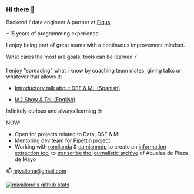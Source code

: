 ### Hi there 👋
Backend / data engineer & partner at [Fiqus](http://fiqus.coop/)  

<!-- ![Fiqus logo](https://fiqus.coop/wp-content/themes/fiqustheme/img/fiquscontacto.png) -->

+15 years of programming experience

I enjoy being part of great teams with a continuous improvement mindset.

What cares the most are goals, tools can be learned ⚡ 


I enjoy "spreading" what I know by coaching team mates, giving talks or whatever that allows it: 

- [Introductory talk about DSE & ML (Spanish)](https://youtu.be/nRu1ecY_R-k)

- [IA2 Show & Tell (English)](https://www.youtube.com/watch?v=U70h97dpGJo&t=1s&ab_channel=FACTTIC)


Infinitely curious and always learning 🤓

NOW:
- Open for projects related to Data, DSE & ML 
- Mentoring dev team for [Pipettin project](https://gitlab.com/pipettin-bot/pipettin-grbl)
- Working with [romilanda](https://github.com/romilanda) & [damianmdp](https://github.com/damianmdp) to create an [information extraction tool](https://github.com/RomiLanda/recordar_ia) to [transcribe the journalistic archive](https://desafio-ia-por-la-identidad.fundacionsadosky.org.ar/) of Abuelas de Plaza de Mayo 


📫 mjvallone@gmail.com

<!--Now working on [Anonimización de texto libre](https://github.com/instituciones-abiertas/anonimizacion-texto-libre)
based on [IA2](https://github.com/instituciones-abiertas)

-->

[![mjvallone's github stats](https://github-readme-stats.vercel.app/api?username=mjvallone&count_private=true&show_icons=true&theme=dracula&hide_rank=false)](https://github.com/mjvallone/github-readme-stats)

<!--[![Top Langs](https://github-readme-stats.vercel.app/api/top-langs/?username=mjvallone&layout=compact&theme=dracula&langs_count=10)](https://github.com/mjvallone/github-readme-stats)-->


<!--
**mjvallone/mjvallone** is a ✨ _special_ ✨ repository because its `README.md` (this file) appears on your GitHub profile.

Here are some ideas to get you started:

- 🔭 I’m currently working on ...
- 🌱 I’m currently learning ...
- 👯 I’m looking to collaborate on ...
- 🤔 I’m looking for help with ...
- 💬 Ask me about ...
- 📫 How to reach me: ...
- 😄 Pronouns: ...
- ⚡ Fun fact: ...
-->

